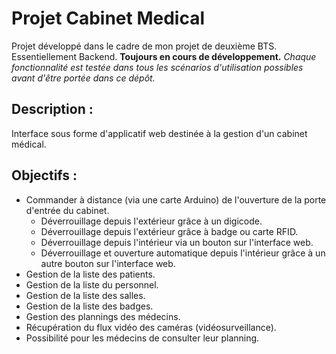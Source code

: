 # Projet Cabinet Medical
Projet développé dans le cadre de mon projet de deuxième BTS. Essentiellement Backend. **Toujours en cours de développement.** <i>Chaque fonctionnalité est testée dans tous les scénarios d'utilisation possibles avant d'être portée dans ce dépôt.</i>

## Description :
Interface sous forme d'applicatif web destinée à la gestion d'un cabinet médical.

## Objectifs :
- Commander à distance (via une carte Arduino) de l'ouverture de la porte d'entrée du cabinet.
    - Déverrouillage depuis l'extérieur grâce à un digicode.
    - Déverrouillage depuis l'extérieur grâce à badge ou carte RFID.
    - Déverrouillage depuis l'intérieur via un bouton sur l'interface web.
    - Déverrouillage et ouverture automatique depuis l'intérieur grâce à un autre bouton sur l'interface web.
- Gestion de la liste des patients.
- Gestion de la liste du personnel.
- Gestion de la liste des salles.
- Gestion de la liste des badges.
- Gestion des plannings des médecins.
- Récupération du flux vidéo des caméras (vidéosurveillance).
- Possibilité pour les médecins de consulter leur planning.
